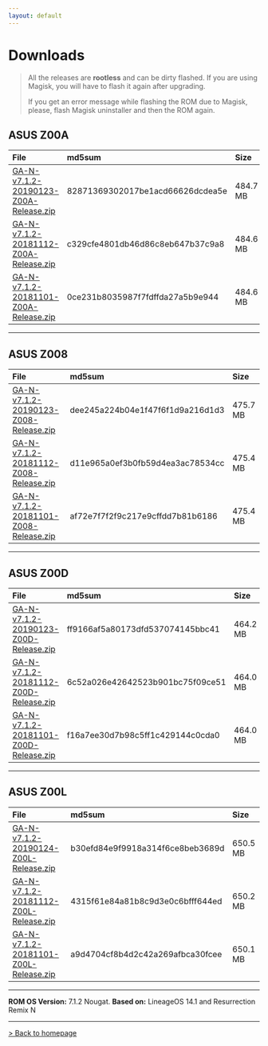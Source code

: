 ```yaml
---
layout: default
---
```


# Downloads

> All the releases are **rootless** and can be dirty flashed. If you are using Magisk, you will have to flash it again after upgrading.
>
>  If you get an error message while flashing the ROM due to Magisk, please, flash Magisk uninstaller and then the ROM again.



## ASUS Z00A

| File                                            | md5sum          | Size          |
|:------------------------------------------------|:------------------|:------------------|
| [GA-N-v7.1.2-20190123-Z00A-Release.zip](https://sourceforge.net/projects/groovyandroid/files/Z00A/GA-N-v7.1.2-20190123-Z00A-Release.zip/download)           | 82871369302017be1acd66626dcdea5e | 484.7 MB |
| [GA-N-v7.1.2-20181112-Z00A-Release.zip](https://sourceforge.net/projects/groovyandroid/files/Z00A/GA-N-v7.1.2-20181112-Z00A-Release.zip/download)           | c329cfe4801db46d86c8eb647b37c9a8 | 484.6 MB |
| [GA-N-v7.1.2-20181101-Z00A-Release.zip](https://sourceforge.net/projects/groovyandroid/files/Z00A/GA-N-v7.1.2-20181101-Z00A-Release.zip/download)           | 0ce231b8035987f7fdffda27a5b9e944 | 484.6 MB |

* * *

## ASUS Z008

| File                                            | md5sum          | Size          |
|:------------------------------------------------|:------------------|:------------------|
| [GA-N-v7.1.2-20190123-Z008-Release.zip](https://sourceforge.net/projects/groovyandroid/files/Z008/GA-N-v7.1.2-20190123-Z008-Release.zip/download)           | dee245a224b04e1f47f6f1d9a216d1d3 | 475.7 MB |
| [GA-N-v7.1.2-20181112-Z008-Release.zip](https://sourceforge.net/projects/groovyandroid/files/Z008/GA-N-v7.1.2-20181112-Z008-Release.zip/download)           | d11e965a0ef3b0fb59d4ea3ac78534cc | 475.4 MB |
| [GA-N-v7.1.2-20181101-Z008-Release.zip](https://sourceforge.net/projects/groovyandroid/files/Z008/GA-N-v7.1.2-20181101-Z008-Release.zip/download)           | af72e7f7f2f9c217e9cffdd7b81b6186 | 475.4 MB |

* * *

## ASUS Z00D

| File                                            | md5sum          | Size          |
|:------------------------------------------------|:------------------|:------------------|
| [GA-N-v7.1.2-20190123-Z00D-Release.zip](https://sourceforge.net/projects/groovyandroid/files/Z00D/GA-N-v7.1.2-20190123-Z00D-Release.zip/download)           | ff9166af5a80173dfd537074145bbc41 | 464.2 MB |
| [GA-N-v7.1.2-20181112-Z00D-Release.zip](https://sourceforge.net/projects/groovyandroid/files/Z00D/GA-N-v7.1.2-20181112-Z00D-Release.zip/download)           | 6c52a026e42642523b901bc75f09ce51 | 464.0 MB |
| [GA-N-v7.1.2-20181101-Z00D-Release.zip](https://sourceforge.net/projects/groovyandroid/files/Z00D/GA-N-v7.1.2-20181101-Z00D-Release.zip/download)           | f16a7ee30d7b98c5ff1c429144c0cda0 | 464.0 MB |

* * *

## ASUS Z00L

| File                                            | md5sum          | Size          |
|:------------------------------------------------|:------------------|:------------------|
| [GA-N-v7.1.2-20190124-Z00L-Release.zip](https://sourceforge.net/projects/groovyandroid/files/Z00L/GA-N-v7.1.2-20190124-Z00L-Release.zip/download)           | b30efd84e9f9918a314f6ce8beb3689d | 650.5 MB |
| [GA-N-v7.1.2-20181112-Z00L-Release.zip](https://sourceforge.net/projects/groovyandroid/files/Z00L/GA-N-v7.1.2-20181112-Z00L-Release.zip/download)           | 4315f61e84a81b8c9d3e0c6bfff644ed | 650.2 MB |
| [GA-N-v7.1.2-20181101-Z00L-Release.zip](https://sourceforge.net/projects/groovyandroid/files/Z00L/GA-N-v7.1.2-20181101-Z00L-Release.zip/download)           | a9d4704cf8b4d2c42a269afbca30fcee | 650.1 MB |

* * *

**ROM OS Version:** 7.1.2 Nougat. **Based on:** LineageOS 14.1 and Resurrection Remix N

* * *

[> Back to homepage](./)
